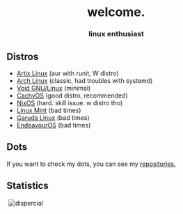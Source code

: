 <h1 align="center">welcome.</h1>
<h3 align="center">linux enthusiast</h3>

## Distros
- [Artix Linux](https://artixlinux.org) (aur with runit, W distro)
- [Arch Linux](https://archlinux.org) (classic, had troubles with systemd)
- [Void GNU/Linux](https://voidlinux.org) (minimal)
- [CachyOS](https://cachyos.org) (good distro, recommended)
- [NixOS](https://nixos.org) (hard. skill issue. w distro tho)
- [Linux Mint](https://linuxmint.com) (bad times)
- [Garuda Linux](https://garudalinux.org) (bad times)
- [EndeavourOS](https://endeavouros.com) (bad times)

## Dots
If you want to check my dots, you can see my [repositories.](https://github.com/dispercial?tab=repositories)

## Statistics
<p>&nbsp;<img align="center" src="https://github-readme-stats.vercel.app/api?username=dispercial&show_icons=true&locale=en" alt="dispercial" /></p>
